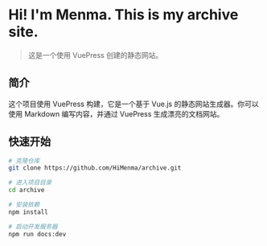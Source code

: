# Hi! I'm Menma. This is my archive site.

> 这是一个使用 VuePress 创建的静态网站。

## 简介

这个项目使用 VuePress 构建，它是一个基于 Vue.js 的静态网站生成器。你可以使用 Markdown 编写内容，并通过 VuePress 生成漂亮的文档网站。

## 快速开始

```bash
# 克隆仓库
git clone https://github.com/HiMenma/archive.git

# 进入项目目录
cd archive

# 安装依赖
npm install

# 启动开发服务器
npm run docs:dev
